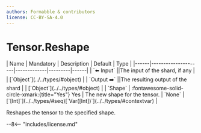 ```yaml
---
authors: Formabble & contributors
license: CC-BY-SA-4.0
---
```



# Tensor.Reshape

<div class="sh-parameters" markdown="1">
| Name | Mandatory | Description | Default | Type |
|------|---------------------|-------------|---------|------|
| `⬅️ Input` ||The input of the shard, if any | | [`Object`](../../types/#object) |
| `Output ➡️` ||The resulting output of the shard | | [`Object`](../../types/#object) |
| `Shape` | :fontawesome-solid-circle-xmark:{title="Yes"} Yes  | The new shape for the tensor. | `None` | [`[Int]`](../../types/#seq)[`Var([Int])`](../../types/#contextvar) |

</div>

Reshapes the tensor to the specified shape.

--8<-- "includes/license.md"

